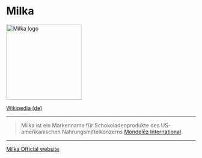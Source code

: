 # Milka

<img src="https://upload.wikimedia.org/wikipedia/commons/1/16/Milka_Logo.svg" height="200" alt="Milka logo">

[Wikipedia (de)](https://de.wikipedia.org/wiki/Milka_(Marke))

---

> Milka ist ein Markenname für Schokoladenprodukte des US-amerikanischen Nahrungsmittelkonzerns [Mondelēz International](/connected_world/konzerne/mondelez_international.md).  
---

[Milka Official website](http://www.milka.com/)
